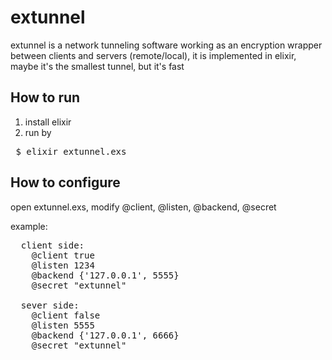 # extunnel
extunnel is a network tunneling software working as an encryption wrapper between clients and servers (remote/local), it is implemented in elixir,  maybe it's the smallest tunnel, but it's fast

## How to run
1. install elixir
2. run by

<pre> $ elixir extunnel.exs </pre>
 
## How to configure
open extunnel.exs, modify @client, @listen, @backend, @secret

example:

<pre>
  client side:
    @client true
    @listen 1234
    @backend {'127.0.0.1', 5555}
    @secret "extunnel"
    
  sever side:
    @client false
    @listen 5555
    @backend {'127.0.0.1', 6666}
    @secret "extunnel"
</pre>
